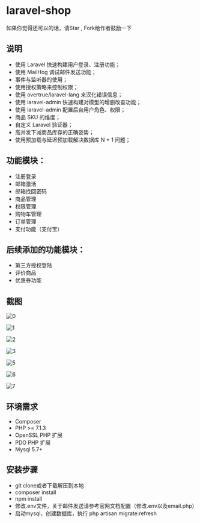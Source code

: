 # laravel-shop

如果你觉得还可以的话，请Star , Fork给作者鼓励一下

## 说明
- 使用 Laravel 快速构建用户登录、注册功能；
- 使用 MailHog 调试邮件发送功能；
- 事件与监听器的使用；
- 使用授权策略来控制权限；
- 使用 overtrue/laravel-lang 来汉化错误信息；
- 使用 laravel-admin 快速构建对模型的增删改查功能；
- 使用 laravel-admin 配置后台用户角色、权限；
- 商品 SKU 的维度；
- 自定义 Laravel 验证器；
- 高并发下减商品库存的正确姿势；
- 使用预加载与延迟预加载解决数据库 N + 1 问题；


## 功能模块：
- 注册登录
- 邮箱激活
- 邮箱找回密码
- 商品管理
- 权限管理
- 购物车管理
- 订单管理
- 支付功能（支付宝）

## 后续添加的功能模块：
- 第三方授权登陆
- 评价商品
- 优惠券功能

## 截图

![0](https://user-images.githubusercontent.com/324764/41385028-c1329666-6fab-11e8-8052-eb8d863cb766.png)


![1](https://user-images.githubusercontent.com/324764/41385029-c1a58dba-6fab-11e8-9c15-5cdf85f848b6.gif)


![2](https://user-images.githubusercontent.com/324764/41385030-c2034504-6fab-11e8-8b7a-04797afa6b28.png)


![3](https://user-images.githubusercontent.com/324764/41385031-c267b3ae-6fab-11e8-815c-5a027ca34318.png)


![5](https://user-images.githubusercontent.com/324764/41385032-c2c82de2-6fab-11e8-9aa6-0d88cc486dfe.png)


![6](https://user-images.githubusercontent.com/324764/41385033-c32a3140-6fab-11e8-8deb-fb23fe3ae8a6.png)


![7](https://user-images.githubusercontent.com/324764/41385034-c39c59c8-6fab-11e8-899a-5f042fa0bd1d.png)


## 环境需求

* Composer
* PHP >= 7.1.3
* OpenSSL PHP 扩展
* PDO PHP 扩展
* Mysql 5.7+

## 安装步骤

* git clone或者下载解压到本地
* composer install
* npm install
* 修改.env文件，关于邮件发送请参考官网文档配置（修改.env以及email.php）
* 启动mysql，创建数据库，执行 php artisan migrate:refresh
